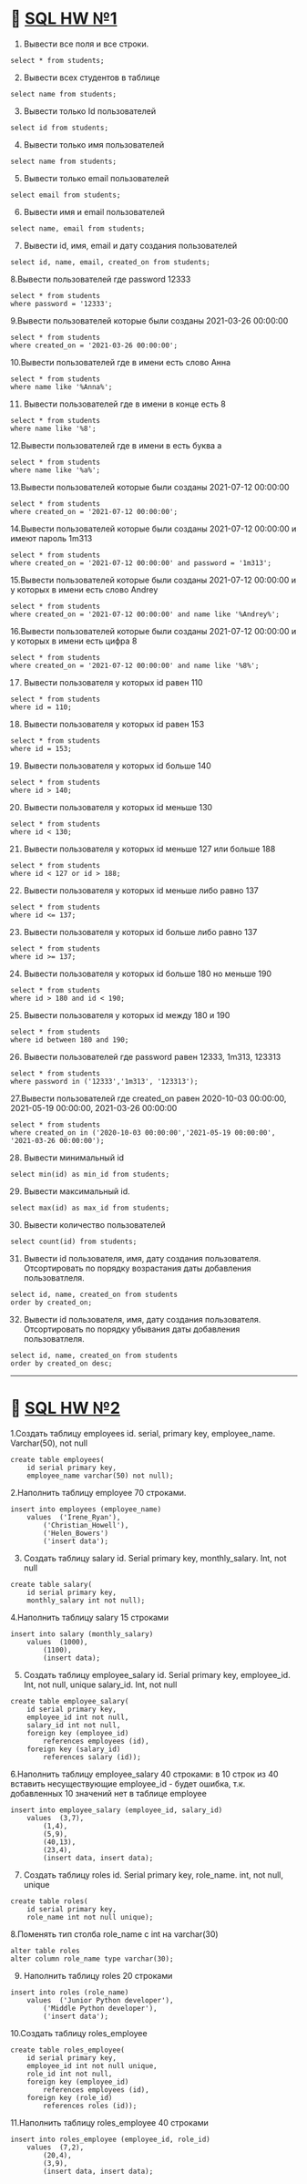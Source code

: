 # :large_orange_diamond: [SQL HW №1](https://github.com/EvgeneyKEO/SQL/blob/befb65d1b750bdb1b0be80eb8cfcc70c2d0da563/HW_1.sql)
1. Вывести все поля и все строки.
```
select * from students;
```

2. Вывести всех студентов в таблице
```
select name from students;
```

3. Вывести только Id пользователей
```
select id from students;
```

4. Вывести только имя пользователей
```
select name from students;
```

5. Вывести только email пользователей
```
select email from students;
```

6. Вывести имя и email пользователей
```
select name, email from students;
```

7. Вывести id, имя, email и дату создания пользователей
 ```
 select id, name, email, created_on from students;
 ```

8.Вывести пользователей где password 12333
```
select * from students
where password = '12333';
```

9.Вывести пользователей которые были созданы 2021-03-26 00:00:00
```
select * from students
where created_on = '2021-03-26 00:00:00';
```

10.Вывести пользователей где в имени есть слово Анна
```
select * from students
where name like '%Anna%';
```

11. Вывести пользователей где в имени в конце есть 8
```
select * from students
where name like '%8';
```

12.Вывести пользователей где в имени в есть буква а
```
select * from students
where name like '%a%';
```

13.Вывести пользователей которые были созданы 2021-07-12 00:00:00
```
select * from students
where created_on = '2021-07-12 00:00:00';
```

14.Вывести пользователей которые были созданы 2021-07-12 00:00:00 и имеют пароль 1m313
```
select * from students
where created_on = '2021-07-12 00:00:00' and password = '1m313';
```

15.Вывести пользователей которые были созданы 2021-07-12 00:00:00 и у которых в имени есть слово Andrey
```
select * from students
where created_on = '2021-07-12 00:00:00' and name like '%Andrey%';
```

16.Вывести пользователей которые были созданы 2021-07-12 00:00:00 и у которых в имени есть цифра 8
```
select * from students
where created_on = '2021-07-12 00:00:00' and name like '%8%';
```

17. Вывести пользователя у которых id равен 110
```
select * from students
where id = 110;
```

18. Вывести пользователя у которых id равен 153
```
select * from students
where id = 153;
```

19. Вывести пользователя у которых id больше 140
```
select * from students
where id > 140;
```

20. Вывести пользователя у которых id меньше 130
```
select * from students
where id < 130;
```

21. Вывести пользователя у которых id меньше 127 или больше 188
```
select * from students
where id < 127 or id > 188;
```

22. Вывести пользователя у которых id меньше либо равно 137
```
select * from students
where id <= 137;
```

23. Вывести пользователя у которых id больше либо равно 137
```
select * from students
where id >= 137;
```

24. Вывести пользователя у которых id больше 180 но меньше 190
```
select * from students
where id > 180 and id < 190;
```

25. Вывести пользователя у которых id между 180 и 190
```
select * from students
where id between 180 and 190;
```

26. Вывести пользователей где password равен 12333, 1m313, 123313
```
select * from students
where password in ('12333','1m313', '123313');
```

27.Вывести пользователей где created_on равен 2020-10-03 00:00:00, 2021-05-19 00:00:00, 2021-03-26 00:00:00
```
select * from students
where created_on in ('2020-10-03 00:00:00','2021-05-19 00:00:00', '2021-03-26 00:00:00');
```

28. Вывести минимальный id
```
select min(id) as min_id from students;
```

29. Вывести максимальный id.
```
select max(id) as max_id from students;
```

30. Вывести количество пользователей
```
select count(id) from students;
```

31. Вывести id пользователя, имя, дату создания пользователя. Отсортировать по порядку возрастания даты добавления пользоватлеля.
```
select id, name, created_on from students
order by created_on;
```

32. Вывести id пользователя, имя, дату создания пользователя. Отсортировать по порядку убывания даты добавления пользоватлеля.
```
select id, name, created_on from students
order by created_on desc;
```
_____________________________
# :large_orange_diamond: [SQL HW №2](https://github.com/EvgeneyKEO/SQL/blob/fccc9f49f51b4d38667fe7d2cbddf79dd0e17434/HW_2.sql)

1.Создать таблицу employees
id. serial,  primary key,
employee_name. Varchar(50), not null

```
create table employees(
	id serial primary key,
	employee_name varchar(50) not null);
```

2.Наполнить таблицу employee 70 строками.
```
insert into employees (employee_name)
	values  ('Irene_Ryan'),
		('Christian_Howell'),
		('Helen_Bowers')
   		('insert data');
 ```
 
3. Создать таблицу salary
id. Serial  primary key,
monthly_salary. Int, not null
```
create table salary(
	id serial primary key,
	monthly_salary int not null);
```

4.Наполнить таблицу salary 15 строками
```
insert into salary (monthly_salary)
	values  (1000),
		(1100),
		(insert data);
```

5. Создать таблицу employee_salary 
id. Serial  primary key, 
employee_id. Int, not null, unique
salary_id. Int, not null
```
create table employee_salary(
	id serial primary key,
	employee_id int not null,
	salary_id int not null,
	foreign key (employee_id)
		references employees (id),
	foreign key (salary_id)
		references salary (id));
```

6.Наполнить таблицу employee_salary 40 строками: в 10 строк из 40 вставить несуществующие employee_id - будет ошибка, т.к. добавленных 10 значений нет в таблице employee
```
insert into employee_salary (employee_id, salary_id)
	values  (3,7),
		(1,4),
		(5,9),
		(40,13),
		(23,4),
		(insert data, insert data); 
```

7. Создать таблицу roles
id. Serial  primary key,
role_name. int, not null, unique
```
create table roles(
	id serial primary key,
	role_name int not null unique);
```

8.Поменять тип столба role_name с int на varchar(30)
```
alter table roles
alter column role_name type varchar(30);
```

9. Наполнить таблицу roles 20 строками
```
insert into roles (role_name)
	values  ('Junior Python developer'),
		('Middle Python developer'),
		('insert data');
```

10.Создать таблицу roles_employee
```
create table roles_employee(
	id serial primary key,
	employee_id int not null unique,
	role_id int not null,
	foreign key (employee_id)
		references employees (id),
	foreign key (role_id)
		references roles (id));
```

11.Наполнить таблицу roles_employee 40 строками
```
insert into roles_employee (employee_id, role_id)
	values  (7,2),
		(20,4),
		(3,9),
		(insert data, insert data);
```

